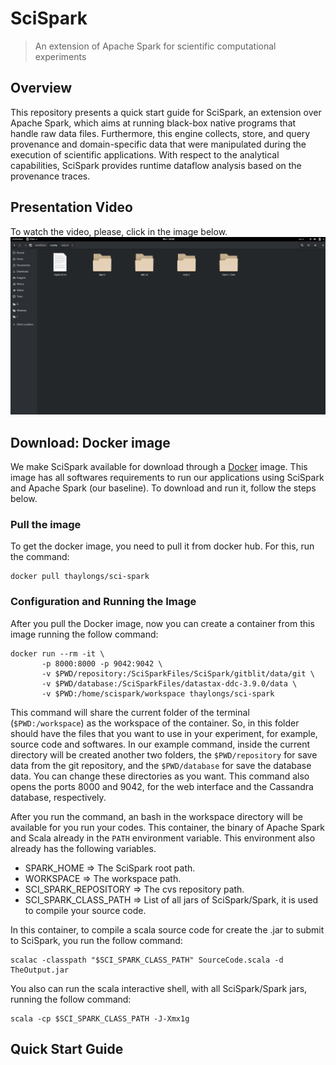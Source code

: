 # SciSpark
>An extension of Apache Spark for scientific computational experiments

## Overview

This repository presents a quick start guide for SciSpark, an extension over Apache Spark, which aims at running black-box native programs that handle raw data files. Furthermore, this engine collects, store, and query provenance and domain-specific data that were manipulated during the execution of scientific applications. With respect to the analytical capabilities, SciSpark provides runtime dataflow analysis based on the provenance traces.

## Presentation Video

To watch the video, please, click in the image below.
<a href="https://drive.google.com/file/d/1Zb1u1vswO5GNBOHRxBelNqrEfEc5aLWY/view" target="_blank">
![](SciSpark.png)
</a>
## Download: Docker image

We make SciSpark available for download through a [Docker](https://www.docker.com/) image. This image has all softwares requirements to run our applications using SciSpark and Apache Spark (our baseline). To download and run it, follow the steps below.

### Pull the image
To get the docker image, you need to pull it from docker hub. For this, run the command: 
```
docker pull thaylongs/sci-spark
```
### Configuration and Running the Image
After you pull the Docker image, now you can create a container from this image running the follow command:

```
docker run --rm -it \
       -p 8000:8000 -p 9042:9042 \
       -v $PWD/repository:/SciSparkFiles/SciSpark/gitblit/data/git \
       -v $PWD/database:/SciSparkFiles/datastax-ddc-3.9.0/data \
       -v $PWD:/home/scispark/workspace thaylongs/sci-spark
```

This command will share the current folder of the terminal (```$PWD:/workspace```) as the workspace of the container. So, in this folder should have the files that you want to use in your experiment, for example, source code and softwares. In our example command, inside the current directory will be created another two folders,  the ```$PWD/repository``` for save data from the git repository,  and the ```$PWD/database``` for save the database data. You can change these directories as you want. This command also opens the ports 8000 and 9042, for the web interface and the Cassandra database, respectively.

After you run the command, an bash in the workspace directory will be available for you run your codes. This container, the binary of Apache Spark and Scala already in the ```PATH``` environment variable. This environment also already has the following variables. 
- SPARK_HOME => The SciSpark root path.
- WORKSPACE  => The workspace path.
- SCI_SPARK_REPOSITORY => The cvs repository path.
- SCI_SPARK_CLASS_PATH => List of all jars of SciSpark/Spark, it is used to compile your source code. 

In this container, to compile a scala source code for create the .jar to submit to SciSpark, you run the follow command:

```
scalac -classpath "$SCI_SPARK_CLASS_PATH" SourceCode.scala -d TheOutput.jar
``` 

You also can run the scala interactive shell, with all SciSpark/Spark jars, running the follow command: 

```
scala -cp $SCI_SPARK_CLASS_PATH -J-Xmx1g
```

## Quick Start Guide
